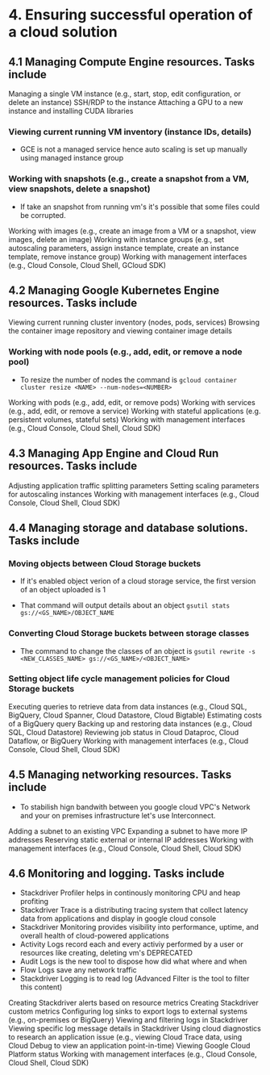 # 4. Ensuring successful operation of a cloud solution

## 4.1 Managing Compute Engine resources. Tasks include

Managing a single VM instance (e.g., start, stop, edit configuration, or delete an instance)
SSH/RDP to the instance
Attaching a GPU to a new instance and installing CUDA libraries

### Viewing current running VM inventory (instance IDs, details)

- GCE is not a managed service hence auto scaling is set up manually using managed instance group

### Working with snapshots (e.g., create a snapshot from a VM, view snapshots, delete a snapshot)

- If take an snapshot from running vm's it's possible that some files could be corrupted.

Working with images (e.g., create an image from a VM or a snapshot, view images, delete an image)
Working with instance groups (e.g., set autoscaling parameters, assign instance template, create an instance template, remove instance group)
Working with management interfaces (e.g., Cloud Console, Cloud Shell, GCloud SDK)

## 4.2 Managing Google Kubernetes Engine resources. Tasks include

Viewing current running cluster inventory (nodes, pods, services)
Browsing the container image repository and viewing container image details

### Working with node pools (e.g., add, edit, or remove a node pool)

- To resize the number of nodes the command is `gcloud container cluster resize <NAME> --num-nodes=<NUMBER>`

Working with pods (e.g., add, edit, or remove pods)
Working with services (e.g., add, edit, or remove a service)
Working with stateful applications (e.g. persistent volumes, stateful sets)
Working with management interfaces (e.g., Cloud Console, Cloud Shell, Cloud SDK)

## 4.3 Managing App Engine and Cloud Run resources. Tasks include

Adjusting application traffic splitting parameters
Setting scaling parameters for autoscaling instances
Working with management interfaces (e.g., Cloud Console, Cloud Shell, Cloud SDK)

## 4.4 Managing storage and database solutions. Tasks include

### Moving objects between Cloud Storage buckets

- If it's enabled object verion of a cloud storage service, the first version of an object uploaded is 1

- That command will output details about an object `gsutil stats gs://<GS_NAME>/OBJECT_NAME`

### Converting Cloud Storage buckets between storage classes

- The command to change the classes of an object is `gsutil rewrite -s <NEW_CLASSES_NAME> gs://<GS_NAME>/<OBJECT_NAME>`

### Setting object life cycle management policies for Cloud Storage buckets

Executing queries to retrieve data from data instances (e.g., Cloud SQL, BigQuery, Cloud Spanner, Cloud Datastore, Cloud Bigtable)
Estimating costs of a BigQuery query
Backing up and restoring data instances (e.g., Cloud SQL, Cloud Datastore)
Reviewing job status in Cloud Dataproc, Cloud Dataflow, or BigQuery
Working with management interfaces (e.g., Cloud Console, Cloud Shell, Cloud SDK)

## 4.5 Managing networking resources. Tasks include

- To stabilish hign bandwith between you google cloud VPC's Network and your on premises infrastructure let's use Interconnect.

Adding a subnet to an existing VPC
Expanding a subnet to have more IP addresses
Reserving static external or internal IP addresses
Working with management interfaces (e.g., Cloud Console, Cloud Shell, Cloud SDK)

## 4.6 Monitoring and logging. Tasks include

- Stackdriver Profiler helps in continously monitoring CPU and heap profiting
- Stackdriver Trace is a distributing tracing system that collect latency data from applications and display in google cloud console
- Stackdriver Monitoring provides visibility into performance, uptime, and overall health of cloud-powered applications
- Activity Logs record each and every activiy performed by a user or resources like creating, deleting vm's DEPRECATED
- Audit Logs is the new tool to dispose how did what where and when
- Flow Logs save any network traffic
- Stackdriver Logging is to read log (Advanced Filter is the tool to filter this content)

Creating Stackdriver alerts based on resource metrics
Creating Stackdriver custom metrics
Configuring log sinks to export logs to external systems (e.g., on-premises or BigQuery)
Viewing and filtering logs in Stackdriver
Viewing specific log message details in Stackdriver
Using cloud diagnostics to research an application issue (e.g., viewing Cloud Trace data, using Cloud Debug to view an application point-in-time)
Viewing Google Cloud Platform status
Working with management interfaces (e.g., Cloud Console, Cloud Shell, Cloud SDK)
